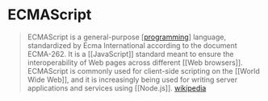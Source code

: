 # ECMAScript

> ECMAScript is a general-purpose [[programming]] language, standardized by Ecma International according to the document ECMA-262. It is a [[JavaScript]] standard meant to ensure the interoperability of Web pages across different [[Web browsers]]. ECMAScript is commonly used for client-side scripting on the [[World Wide Web]], and it is increasingly being used for writing server applications and services using [[Node.js]]. [wikipedia][1]

[1]: https://en.wikipedia.org/wiki/ECMAScript

[//begin]: # "Autogenerated link references for markdown compatibility"
[programming]: programming "Programming"
[//end]: # "Autogenerated link references"
